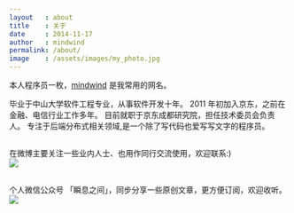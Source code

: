 ```yaml
---
layout   : about
title    : 关于
date     : 2014-11-17
author   : mindwind
permalink: /about/
image    : /assets/images/my_photo.jpg
---
```



本人程序员一枚，[mindwind](http://mindwind.me) 是我常用的网名。

毕业于中山大学软件工程专业，从事软件开发十年。
2011 年初加入京东，之前在金融、电信行业工作多年。
目前就职于京东成都研究院，担任技术委员会负责人。
专注于后端分布式相关领域,是一个除了写代码也爱写写文字的程序员。

## <i class="fa fa-weibo"></i>
在微博主要关注一些业内人士、也用作同行交流使用，欢迎联系:)  
<a href="http://weibo.com/u/2050652402?s=6uyXnP"><img border="0" src="http://service.t.sina.com.cn/widget/qmd/2050652402/f583b339/1.png"/></a>

## <i class="fa fa-wechat"></i>
个人微信公众号 「瞬息之间」，同步分享一些原创文章，更方便订阅，欢迎收听。
![](/assets/images/qrcode_wechat.jpg)
